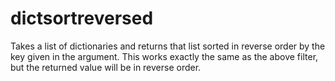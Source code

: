 # dictsortreversed

Takes a list of dictionaries and returns that list sorted in reverse order by the key given in the argument. This works exactly the same as the above filter, but the returned value will be in reverse order.
